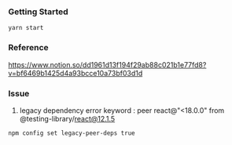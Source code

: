 ### Getting Started

```
yarn start
```

### Reference

https://www.notion.so/dd1961d13f194f29ab88c021b1e77fd8?v=bf6469b1425d4a93bcce10a73bf03d1d

### Issue

1.  legacy dependency error
    keyword : peer react@"<18.0.0" from @testing-library/react@12.1.5

```
npm config set legacy-peer-deps true
```
